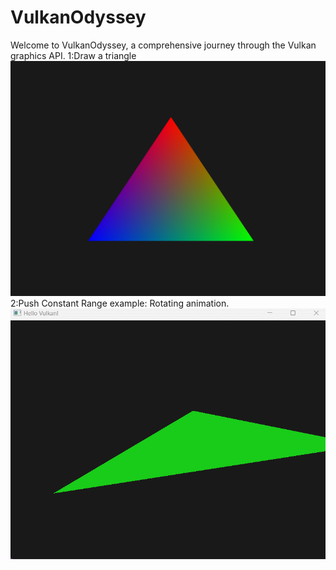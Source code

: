 # VulkanOdyssey

Welcome to VulkanOdyssey, a comprehensive journey through the Vulkan graphics API.
1:Draw a triangle
![01 Draw a triangle](assets/triangle.png)
2:Push Constant Range example: Rotating animation.
![2d旋转动画](assets/push_constant.gif)
